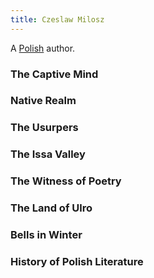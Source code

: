 ```yaml
---
title: Czeslaw Milosz
---
```


A [Polish](../index.html) author.

### The Captive Mind

### Native Realm

### The Usurpers

### The Issa Valley

### The Witness of Poetry

### The Land of Ulro

### Bells in Winter

### History of Polish Literature
